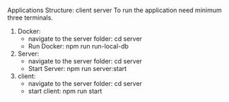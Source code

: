 Applications Structure:
    client
    server
To run the application need minimum three terminals.
1) Docker:
    - navigate to the server folder: cd server
    - Run Docker: npm run run-local-db
2) Server:
    - navigate to the server folder: cd server  
    - Start Server: npm run server:start
3) client:
    - navigate to the server folder: cd server 
    - start client: npm run start